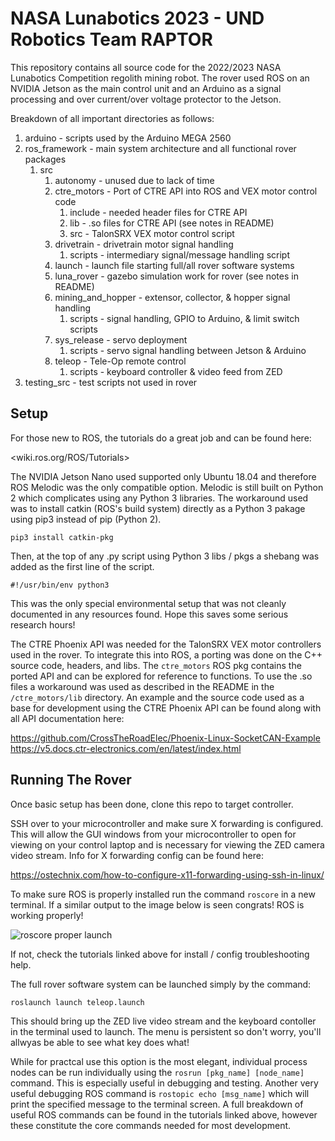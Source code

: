 # NASA Lunabotics 2023 - UND Robotics Team RAPTOR

This repository contains all source code for the 2022/2023 NASA Lunabotics
Competition regolith mining robot. The rover used ROS on an NVIDIA Jetson
as the main control unit and an Arduino as a signal processing and over
current/over voltage protector to the Jetson.

Breakdown of all important directories as follows:

1. arduino - scripts used by the Arduino MEGA 2560
2. ros_framework - main system architecture and all functional rover packages
    1. src
        1. autonomy - unused due to lack of time
        2. ctre_motors - Port of CTRE API into ROS and VEX motor control code
            1. include - needed header files for CTRE API
            2. lib - .so files for CTRE API (see notes in README)
            3. src - TalonSRX VEX motor control script
        3. drivetrain - drivetrain motor signal handling
            1. scripts - intermediary signal/message handling script
        4. launch - launch file starting full/all rover software systems
        5. luna_rover - gazebo simulation work for rover (see notes in README)
        6. mining_and_hopper - extensor, collector, & hopper signal handling
            1. scripts - signal handling, GPIO to Arduino, & limit switch scripts
        7. sys_release - servo deployment
            1. scripts - servo signal handling between Jetson & Arduino
        8. teleop - Tele-Op remote control
            1. scripts - keyboard controller & video feed from ZED
3. testing_src - test scripts not used in rover


## Setup

For those new to ROS, the tutorials do a great job and can be found here:

<wiki.ros.org/ROS/Tutorials>

The NVIDIA Jetson Nano used supported only Ubuntu 18.04 and therefore ROS Melodic was
the only compatible option. Melodic is still built on Python 2 which complicates using any Python 3 libraries. The workaround used was to install catkin (ROS's build system) directly as a Python 3 pakage using pip3 instead of pip (Python 2).

`pip3 install catkin-pkg`

Then, at the top of any .py script using Python 3 libs / pkgs a shebang was added as the first line of the script.

`#!/usr/bin/env python3`

This was the only special environmental setup that was not cleanly documented in any resources found. Hope this saves some serious research hours!

The CTRE Phoenix API was needed for the TalonSRX VEX motor controllers used in the rover. To integrate this into ROS, a porting was done on the C++ source code, headers, and libs. The `ctre_motors` ROS pkg contains the ported API and can be explored for reference to functions. To use the .so files a workaround was used as described in the README in the `/ctre_motors/lib` directory. An example and the source code used as a base for development using the CTRE Phoenix API can be found along with all API documentation here:

<https://github.com/CrossTheRoadElec/Phoenix-Linux-SocketCAN-Example>
<https://v5.docs.ctr-electronics.com/en/latest/index.html>


## Running The Rover

Once basic setup has been done, clone this repo to target controller. 

SSH over to your microcontroller and make sure X forwarding is configured. This will allow the GUI windows from your microcontroller to open for viewing on your control laptop and is necessary for viewing the ZED camera video stream. Info for X forwarding config can be found here:

<https://ostechnix.com/how-to-configure-x11-forwarding-using-ssh-in-linux/>

To make sure ROS is properly installed run the command `roscore` in a new terminal. If a similar output to the image below is seen congrats! ROS is working properly!

![roscore proper launch](file:///home/kevin/Pictures/Screenshots/Screenshot%20from%202023-04-22%2018-23-01.png)

If not, check the tutorials linked above for install / config troubleshooting help.

The full rover software system can be launched simply by the command:

`roslaunch launch teleop.launch`

This should bring up the ZED live video stream and the keyboard contoller in the terminal used to launch. The menu is persistent so don't worry, you'll allwyas be able to see what key does what!

While for practcal use this option is the most elegant, individual process nodes can be run individually using the `rosrun [pkg_name] [node_name]` command. This is especially useful in debugging and testing. Another very useful debugging ROS command is `rostopic echo [msg_name]` which will print the specified message to the terminal screen. A full breakdown of useful ROS commands can be found in the tutorials linked above, however these constitute the core commands needed for most development.